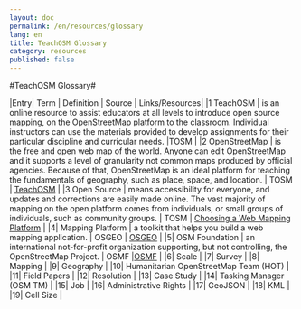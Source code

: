 ```yaml
---
layout: doc
permalink: /en/resources/glossary
lang: en
title: TeachOSM Glossary
category: resources
published: false
---
```


#TeachOSM Glossary#

|Entry| Term | Definition | Source | Links/Resources|
|1 TeachOSM | is an online resource to assist educators at all levels to introduce open source mapping, on the OpenStreetMap platform to the classroom. Individual instructors can use the materials provided to develop assignments for their particular discipline and curricular needs.  |TOSM | 
|2 OpenStreetMap | is the free and open web map of the world. Anyone can edit OpenStreetMap and it supports a level of granularity not common maps produced by official agencies. Because of that, OpenStreetMap is an ideal platform for teaching the fundamentals of geography, such as place, space, and location. | TOSM | [TeachOSM](https://www.openstreetmap.org/) |
|3 Open Source | means accessibility for everyone, and updates and corrections are easily made online. The vast majority of mapping on the open platform comes from individuals, or small groups of individuals, such as community groups. | TOSM | [Choosing a Web Mapping Platform](http://wiki.osgeo.org/wiki/Choosing_a_Web_Mapping_Platform) |
|4| Mapping Platform | a toolkit that helps you build a web mapping application. | OSGEO | [OSGEO](http://wiki.osgeo.org/wiki/Choosing_a_Web_Mapping_Platform) |
|5| OSM Foundation | an international not-for-profit organization supporting, but not controlling, the OpenStreetMap Project. | OSMF |[OSMF](http://www.osmfoundation.org/wiki/Main_Page) |
|6| Scale | 
|7| Survey | 
|8| Mapping |
|9| Geography |
|10| Humanitarian OpenStreetMap Team (HOT) |
|11| Field Papers |
|12| Resolution |
|13| Case Study |
|14| Tasking Manager (OSM TM) |
|15| Job |
|16| Administrative Rights |
|17| GeoJSON |
|18| KML |
|19| Cell Size |
